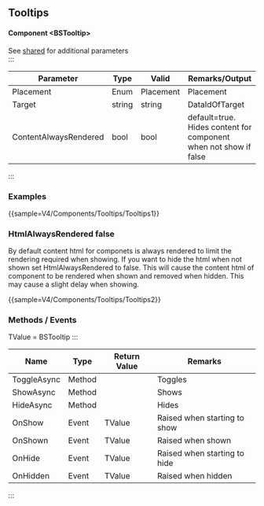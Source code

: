 ﻿## Tooltips

#### Component \<BSTooltip\>
See [shared](layout/shared) for additional parameters    
:::

| Parameter             | Type           | Valid          | Remarks/Output												     | 
|-----------------------|----------------|----------------|------------------------------------------------------------------|
| Placement             | Enum           | Placement      | Placement													     | {.table-striped}
| Target                | string		 | string         | DataIdOfTarget												     |   
| ContentAlwaysRendered | bool           | bool           | default=true. Hides content for component when not show if false |
:::

### Examples

{{sample=V4/Components/Tooltips/Tooltips1}}

### HtmlAlwaysRendered false
By default content html for componets is always rendered to limit the rendering required when showing. If you want to hide the html when not shown set HtmlAlwaysRendered to false. This will cause the content html of component to be rendered when shown and removed when hidden. This may cause a slight delay when showing.

{{sample=V4/Components/Tooltips/Tooltips2}}

### Methods / Events
TValue = BSTooltip
:::

| Name        | Type   | Return Value | Remarks                      |
|-------------|--------|--------------|------------------------------|
| ToggleAsync | Method |              | Toggles                      |
| ShowAsync   | Method |              | Shows                        |
| HideAsync   | Method |              | Hides                        |
| OnShow      | Event  | TValue       | Raised when starting to show |
| OnShown     | Event  | TValue       | Raised when shown            |
| OnHide      | Event  | TValue       | Raised when starting to hide |
| OnHidden    | Event  | TValue       | Raised when hidden           |
:::